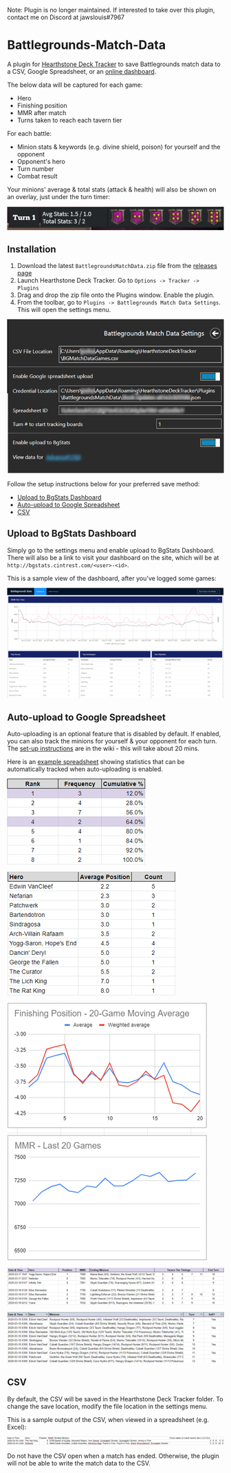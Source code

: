 Note: Plugin is no longer maintained. If interested to take over this plugin, contact me on Discord at jawslouis#7967 

# Battlegrounds-Match-Data
A plugin for [Hearthstone Deck Tracker](https://github.com/HearthSim/Hearthstone-Deck-Tracker) to save Battlegrounds match data to a CSV, Google Spreadsheet, or an [online dashboard](https://bgstats.cintrest.com).

The below data will be captured for each game:
- Hero
- Finishing position
- MMR after match
- Turns taken to reach each tavern tier

For each battle:
- Minion stats & keywords (e.g. divine shield, poison) for yourself and the opponent
- Opponent's hero
- Turn number
- Combat result

Your minions' average & total stats (attack & health) will also be shown on an overlay, just under the turn timer:

![Overlay](Images/overlay.PNG?raw=true)

## Installation
1. Download the latest `BattlegroundsMatchData.zip` file from the [releases page](https://github.com/jawslouis/battlegrounds-stats/releases)
2. Launch Hearthstone Deck Tracker. Go to `Options -> Tracker -> Plugins`
3. Drag and drop the zip file onto the Plugins window. Enable the plugin.
4. From the toolbar, go to `Plugins -> Battlegrounds Match Data Settings`. This will open the settings menu. 

![Settings](Images/settings.PNG?raw=true)  

Follow the setup instructions below for your preferred save method:
- [Upload to BgStats Dashboard](#upload-to-bgstats-dashboard)
- [Auto-upload to Google Spreadsheet](#auto-upload-to-google-spreadsheet)
- [CSV](#csv)

## Upload to BgStats Dashboard

Simply go to the settings menu and enable upload to BgStats Dashboard.
There will also be a link to visit your dashboard on the site, which will be at `http://bgstats.cintrest.com/<user>-<id>`. 

This is a sample view of the dashboard, after you've logged some games:

![Sample Dashboard](Images/sample-dash.PNG?raw=true)  

## Auto-upload to Google Spreadsheet
Auto-uploading is an optional feature that is disabled by default. If enabled, you can also track the minions for yourself & your opponent for each turn.
The [set-up instructions](../../wiki/Auto-upload-to-Google-Spreadsheet/) are in the wiki - this will take about 20 mins.

Here is an [example spreadsheet](https://docs.google.com/spreadsheets/d/1jlK08xcHi83u85V2YMT7UhQCsLeY8iENztPi7BFnR58/edit?usp=sharing)  showing statistics that can be automatically tracked when auto-uploading is enabled.

![statistics](Images/statistics-3.PNG?raw=true)

![statistics](Images/statistics-2.PNG?raw=true)

![statistics](Images/statistics-1.PNG?raw=true)

![spreadsheet](Images/spreadsheet.PNG?raw=true)

![spreadsheet](Images/allboards.PNG?raw=true)

## CSV
By default, the CSV will be saved in the Hearthstone Deck Tracker folder. To change the save location, modify the file location in the settings menu. 

This is a sample output of the CSV, when viewed in a spreadsheet (e.g. Excel):

![CSVFormat](Images/csvformat.png?raw=true)

Do not have the CSV open when a match has ended. Otherwise, the plugin will not be able to write the match data to the CSV.
